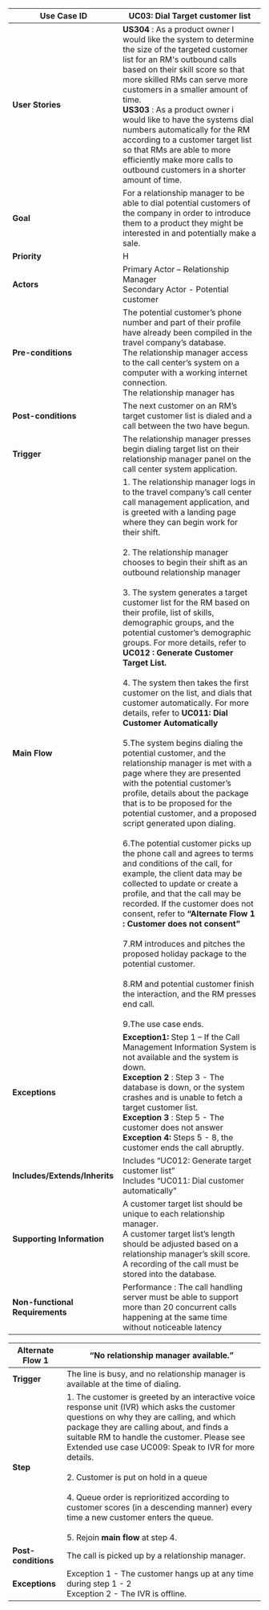 | Use Case ID                     	| UC03: Dial Target customer list                                                                                                                                                                                                                                                                                                                                                                                                                                                                                                                                                                                                                                                                                                                                                                                                                                                                                                                                                                                                                                                                                                                                                                                                                                                                                                                                                                                                                                                                                                                                       	|
|---------------------------------	|-----------------------------------------------------------------------------------------------------------------------------------------------------------------------------------------------------------------------------------------------------------------------------------------------------------------------------------------------------------------------------------------------------------------------------------------------------------------------------------------------------------------------------------------------------------------------------------------------------------------------------------------------------------------------------------------------------------------------------------------------------------------------------------------------------------------------------------------------------------------------------------------------------------------------------------------------------------------------------------------------------------------------------------------------------------------------------------------------------------------------------------------------------------------------------------------------------------------------------------------------------------------------------------------------------------------------------------------------------------------------------------------------------------------------------------------------------------------------------------------------------------------------------------------------------------------------	|
| **User Stories**                	| **US304** : As a product owner I would like the system to determine the size of the targeted customer list for an RM's outbound calls based on their skill score so that more skilled RMs can serve more customers in a smaller amount of time.<br>**US303** : As a product owner i would like to have the systems dial numbers automatically for the RM according to a customer target list so that RMs are able to more efficiently make more calls to outbound customers in a shorter amount of time.                                                                                                                                                                                                                                                                                                                                                                                                                                                                                                                                                                                                                                                                                                                                                                                                                                                                                                                                                                                                                                                              	|
| **Goal**                        	| For a relationship manager to be able to dial potential customers of the company in order to introduce them to a product they might be interested in and potentially make a sale.                                                                                                                                                                                                                                                                                                                                                                                                                                                                                                                                                                                                                                                                                                                                                                                                                                                                                                                                                                                                                                                                                                                                                                                                                                                                                                                                                                                     	|
| **Priority**                    	| H                                                                                                                                                                                                                                                                                                                                                                                                                                                                                                                                                                                                                                                                                                                                                                                                                                                                                                                                                                                                                                                                                                                                                                                                                                                                                                                                                                                                                                                                                                                                                                     	|
| **Actors**                      	| Primary Actor – Relationship Manager <br>Secondary Actor - Potential customer                                                                                                                                                                                                                                                                                                                                                                                                                                                                                                                                                                                                                                                                                                                                                                                                                                                                                                                                                                                                                                                                                                                                                                                                                                                                                                                                                                                                                                                                                         	|
| **Pre-conditions**              	| The potential customer’s phone number and part of their profile have already been compiled in the travel company’s database. <br>The relationship manager access to the call center’s system on a computer with a working internet connection. <br>The relationship manager has                                                                                                                                                                                                                                                                                                                                                                                                                                                                                                                                                                                                                                                                                                                                                                                                                                                                                                                                                                                                                                                                                                                                                                                                                                                                                       	|
| **Post-conditions**             	| The next customer on an RM’s target customer list is dialed and a call between the two have begun.                                                                                                                                                                                                                                                                                                                                                                                                                                                                                                                                                                                                                                                                                                                                                                                                                                                                                                                                                                                                                                                                                                                                                                                                                                                                                                                                                                                                                                                                    	|
| **Trigger**                     	| The relationship manager presses begin dialing target list on their relationship manager panel on the call center system application.                                                                                                                                                                                                                                                                                                                                                                                                                                                                                                                                                                                                                                                                                                                                                                                                                                                                                                                                                                                                                                                                                                                                                                                                                                                                                                                                                                                                                                 	|
| **Main Flow**                   	| 1. The relationship manager logs in to the travel company’s call center call management application, and is greeted with a landing page where they can begin work for their shift. <br><br>2. The relationship manager chooses to begin their shift as an outbound relationship manager<br><br>3. The system generates a target customer list for the RM based on their profile, list of skills, demographic groups, and the potential customer’s demographic groups. For more details, refer to **UC012 : Generate Customer Target List.** <br><br>4. The system then takes the first customer on the list, and dials that customer automatically. For more details, refer to **UC011: Dial Customer Automatically**<br><br>5.The system begins dialing the potential customer, and the relationship manager is met with a page where they are presented with the potential customer’s profile, details about the package that is to be proposed for the potential customer, and a proposed script generated upon dialing.<br><br>6.The potential customer picks up the phone call and agrees to terms and conditions of the call, for example, the client data may be collected to update or create a profile, and that the call may be recorded.  If the customer does not consent, refer to **“Alternate Flow 1 : Customer does not consent”** <br><br>7.RM introduces and pitches the proposed holiday package to the potential customer. <br><br>8.RM and potential customer finish the interaction, and the RM presses end call. <br><br>9.The use case ends.  	|
| **Exceptions**                  	| **Exception1:** Step 1 – If the Call Management Information System is not available and the system is down.<br>**Exception 2** : Step 3 - The database is down, or the system crashes and is unable to fetch a target customer list. <br>**Exception 3** : Step 5 - The customer does not answer <br>**Exception 4:** Steps 5 - 8, the customer ends the call abruptly.                                                                                                                                                                                                                                                                                                                                                                                                                                                                                                                                                                                                                                                                                                                                                                                                                                                                                                                                                                                                                                                                                                                                                                                               	|
| **Includes/Extends/Inherits**   	| Includes “UC012: Generate target customer list” <br>Includes “UC011: Dial customer automatically”                                                                                                                                                                                                                                                                                                                                                                                                                                                                                                                                                                                                                                                                                                                                                                                                                                                                                                                                                                                                                                                                                                                                                                                                                                                                                                                                                                                                                                                                     	|
| **Supporting Information**      	| A customer target list should be unique to each relationship manager. <br>A customer target list’s length should be adjusted based on a relationship manager’s skill score.<br>A recording of the call must be stored into the database.                                                                                                                                                                                                                                                                                                                                                                                                                                                                                                                                                                                                                                                                                                                                                                                                                                                                                                                                                                                                                                                                                                                                                                                                                                                                                                                              	|
| **Non-functional Requirements** 	| Performance : The call handling server must be able to support more than 20 concurrent calls happening at the same time without noticeable latency                                                                                                                                                                                                                                                                                                                                                                                                                                                                                                                                                                                                                                                                                                                                                                                                                                                                                                                                                                                                                                                                                                                                                                                                                                                                                                                                                                                                                    	|

                                                                                    	

| Alternate Flow 1    | “No relationship manager available.”                                                                                                                          |
|---------------------|------------------------------------------------------------------------------------------------------------------------------------------------------|
| **Trigger**         | The line is busy, and no relationship manager is available at the time of dialing.                                                                 |
| **Step**            | 1. The customer is greeted by an interactive voice response unit (IVR) which asks the customer questions on why they are calling, and which package they are calling about, and finds a suitable RM to handle the customer. Please see Extended use case UC009: Speak to IVR for more details.<br><br>2. Customer is put on hold in a queue <br><br>4. Queue order is reprioritized according to customer scores (in a descending manner) every time a new customer enters the queue.<br><br> 5. Rejoin **main flow** at step 4. |
| **Post-conditions** | The call is picked up by a relationship manager.                                        |
| **Exceptions**      |Exception 1 - The customer hangs up at any time during step 1 - 2<br>Exception 2 - The IVR is offline.                                                                                                                                                   |